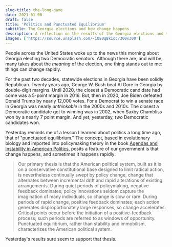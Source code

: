```yaml
---
slug-title: the-long-game
date: 2021-01-06
draft: false
title: 'Politics and Punctuated Equilibrium'
subtitle: The Georgia elections and how change happens
description: A reflection on the results of the Georgia elections and the theory of punctuated equilibrium in politics.
images: ['https://source.unsplash.com/-iOE0qBkioc/300x300']
---
```


People across the United States woke up to the news this morning about Georgia electing two Democratic senators. Although there are, and will be, many takes about the _meaning_ of the election, one thing stands out to me: things can change rapidly.

For the past two decades, statewide elections in Georgia have been solidly Republican. Twenty years ago, George W. Bush beat Al Gore in Georgia by double-digit margins. Until 2020, the closest a Democratic candidate had come was a 5-point margin in 2016. But, then in 2020, Joe Biden defeated Donald Trump by nearly 12,000 votes. For a Democrat to win a senate race in Georgia was nearly _unthinkable_ in the 2000s and 2010s. The closest a Democratic candidate got to winning was in 2002, when Saxby Chambliss won by a nearly 7 point margin. And yet, yesterday, _two_ Democratic candidates won.

Yesterday reminds me of a lesson I learned about politics a long time ago, that of "punctuated equilibrium." The concept, based in evolutionary biology and imported into policymaking theory in the book [Agendas and Instability in American Politics](https://press.uchicago.edu/ucp/books/book/chicago/A/bo6763995.html), posits a feature of our government is that change happens, and sometimes it happens rapidly:

> Our primary thesis is that the American political system, built as it is on a conservative constitutional base designed to limit radical action, is nevertheless continually swept by policy change, change that alternates between incremental drift and rapid alterations of existing arrangements. During quiet periods of policymaking, negative feedback dominates; policy innovations seldom capture the imagination of many individuals, so change is slow or rare. During periods of rapid change, positive feedback dominates; each action generates disproportionately large responses, so change accelerates. Critical points occur before the initiation of a positive-feedback process; such periods are referred to as windows of opportunity. Punctuated equilibrium, rather than stability and immobilism, characterizes the American political system.

Yesterday's results sure seem to support that thesis.
